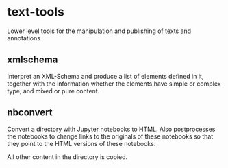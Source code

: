 # text-tools

Lower level tools for the manipulation and publishing of texts and annotations


## xmlschema

Interpret an XML-Schema and produce a list of elements defined in it, together
with the information whether the elements have simple or complex type, and mixed or pure content.


## nbconvert

Convert a directory with Jupyter notebooks to HTML.
Also postprocesses the notebooks to change links to the originals of these notebooks
so that they point to the HTML versions of these notebooks.

All other content in the directory is copied.
